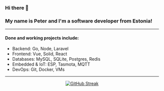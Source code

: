 ### Hi there 👋
### My name is Peter and I'm a software developer from Estonia!
---
#### Done and working projects include:
- Backend: Go, Node, Laravel
- Frontend: Vue, Solid, React
- Databases: MySQL, SQLite, Postgres, Redis
- Embedded & IoT: ESP, Tasmota, MQTT
- DevOps: Git, Docker, VMs
---

<div align="center">
    <a href="https://git.io/streak-stats">
        <img src="https://github-readme-streak-stats.herokuapp.com?user=PeterSaan&theme=github-dark" alt="GitHub Streak" />
    </a>
</div>
